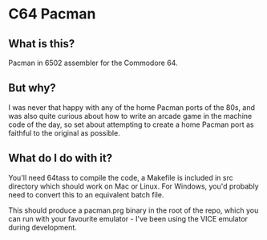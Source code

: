 C64 Pacman
==========

What is this?
-------------

Pacman in 6502 assembler for the Commodore 64.

But why?
--------

I was never that happy with any of the home Pacman ports of the 80s, and was also quite curious about how to write an arcade game in the machine code of the day, so set about attempting to create a home Pacman port as faithful to the original as possible.


What do I do with it?
---------------------

You'll need 64tass to compile the code, a Makefile is included in src directory which should work on Mac or Linux. For Windows, you'd probably need to convert this to an equivalent batch file.

This should produce a pacman.prg binary in the root of the repo, which you can run with your favourite emulator - I've been using the VICE emulator during development.


